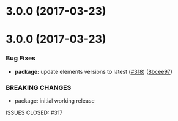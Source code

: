 <a name="3.0.0"></a>
# 3.0.0 (2017-03-23)



<a name="3.0.0"></a>
# 3.0.0 (2017-03-23)


### Bug Fixes

* **package:** update elements versions to latest ([#318](https://github.com/wc-catalogue/blaze-elements/issues/318)) ([8bcee97](https://github.com/wc-catalogue/blaze-elements/commit/8bcee97))


### BREAKING CHANGES

* package: initial working release

ISSUES CLOSED: #317




